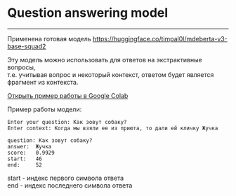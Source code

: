 # Question answering model
---

Применена готовая модель https://huggingface.co/timpal0l/mdeberta-v3-base-squad2

Эту модель можно использовать для ответов на экстрактивные вопросы,\
т.е. учитывая вопрос и некоторый контекст, ответом будет является фрагмент из контекста.

[Открыть пример работы в Google Colab](https://colab.research.google.com/github/nocsland/program_engineering/blob/master/PW1/question_answerer_model/question_answerer_model.ipynb)

Пример работы модели:

    Enter your question: Как зовут собаку?
    Enter context: Когда мы взяли ее из приюта, то дали ей кличку Жучка

    question: Как зовут собаку?
    answer:  Жучка
    score:   0.9929
    start:   46
    end:     52
start - индекс первого символа ответа\
end - индекс последнего символа ответа
